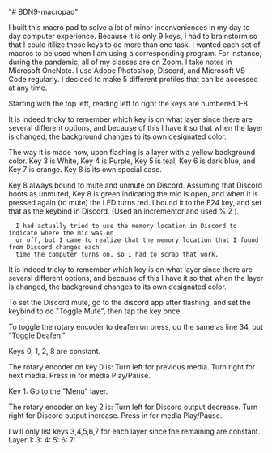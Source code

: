 "# BDN9-macropad" 

I built this macro pad to solve a lot of minor inconveniences in my day to day computer experience.
Because it is only 9 keys, I had to brainstorm so that I could itilize those keys to do more than one
task. I wanted each set of macros to be used when I am using a corresponding program. For instance,
during the pandemic, all of my classes are on Zoom. I take notes in Microsoft OneNote. I use Adobe 
Photoshop, Discord, and Microsoft VS Code regularly. I decided to make 5 different profiles that can be
accessed at any time.

Starting with the top left, reading left to right the keys are numbered 1-8

It is indeed tricky to remember which key is on what layer since there are several different options,
and because of this I have it so that when the layer is changed, the background changes to its own 
designated color. 

The way it is made now, upon flashing is a layer with a yellow background color. Key 3 is White, Key 4 is Purple,
Key 5 is teal, Key 6 is dark blue, and Key 7 is orange. Key 8 is its own special case.

Key 8 always bound to mute and unmute on Discord. Assuming that Discord boots as unmuted, Key 8 is green 
indicating the mic is open, and when it is pressed again (to mute) the LED turns red. I bound it to the F24 
key, and set that as the keybind in Discord. (Used an incrementor and used % 2 ).

      I had actually tried to use the memory location in Discord to indicate where the mic was on 
      or off, but I came to realize that the memory location that I found from Discord changes each 
      time the computer turns on, so I had to scrap that work.

It is indeed tricky to remember which key is on what layer since there are several different options,
and because of this I have it so that when the layer is changed, the background changes to its own 
designated color. 


To set the Discord mute, go to the discord app after flashing, and set the keybind to do "Toggle Mute", 
then tap the key once.

To toggle the rotary encoder to deafen on press, do the same as line 34, but "Toggle Deafen."

Keys 0, 1, 2, 8 are constant.

The rotary encoder on key 0 is:
      Turn left for previous media.
      Turn right for next media.
      Press in for media Play/Pause.
      
Key 1:
      Go to the "Menu" layer.

The rotary encoder on key 2 is:
      Turn left for Discord output decrease.
      Turn right for Discord output increase.
      Press in for media Play/Pause.
      
I will only list keys 3,4,5,6,7 for each layer since the remaining are constant.
Layer 1:
            3:
            4:
            5:
            6:
            7:


